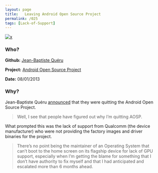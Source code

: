 ```yaml
---
layout: page
title:   Leaving Android Open Source Project 
permalink: /025
tags: [Lack-of-Support]
---
```


[![x](https://img.shields.io/badge/-Lack%20of%20Support-e2062c)](/#LOS)

### Who?

**Github:** [Jean-Baptiste Quéru](https://github.com/jbqueru)

**Project:** [Android Open Source Project](https://source.android.com/)

**Date:** 08/01/2013

### Why?

Jean-Baptiste Quéru [announced](https://plus.google.com/u/0/112218872649456413744/posts/9HHRURorE7g) that they were quitting the Android Open Source Project.

> Well, I see that people have figured out why I’m quitting AOSP.

What prompted this was the lack of support from Qualcomm (the device manufacturer) who were not providing the factory images and driver binaries for the project. 

> There’s no point being the maintainer of an Operating System that  can’t boot to the home screen on its flagship device for lack of GPU support, especially when I’m getting the blame for something that I  don’t have authority to fix myself and that I had anticipated and  escalated more than 6 months ahead.


